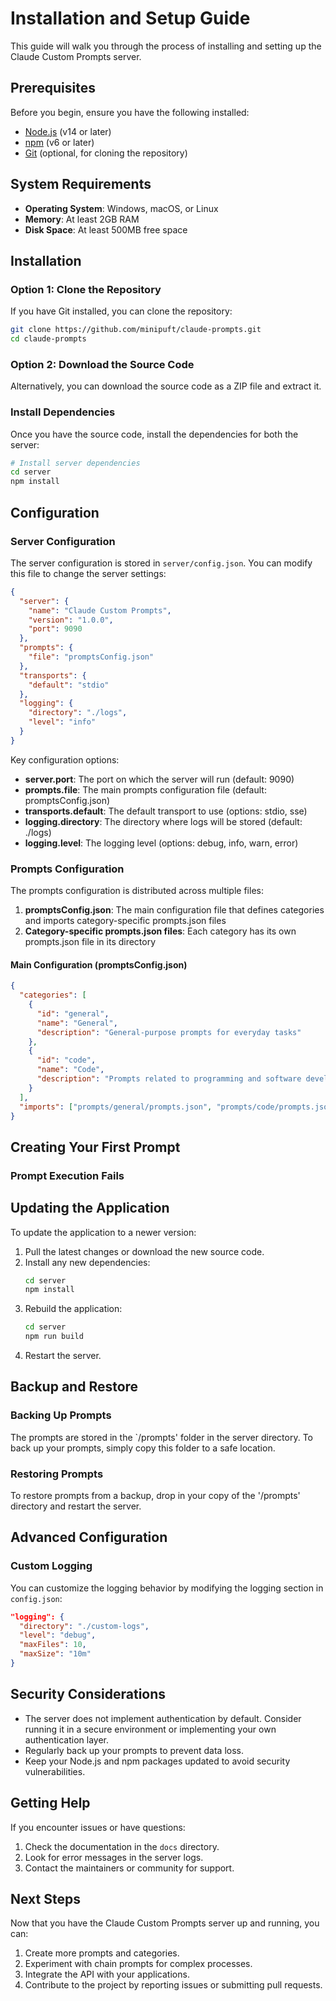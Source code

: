 # Installation and Setup Guide

This guide will walk you through the process of installing and setting up the Claude Custom Prompts server.

## Prerequisites

Before you begin, ensure you have the following installed:

- [Node.js](https://nodejs.org/) (v14 or later)
- [npm](https://www.npmjs.com/) (v6 or later)
- [Git](https://git-scm.com/) (optional, for cloning the repository)

## System Requirements

- **Operating System**: Windows, macOS, or Linux
- **Memory**: At least 2GB RAM
- **Disk Space**: At least 500MB free space

## Installation

### Option 1: Clone the Repository

If you have Git installed, you can clone the repository:

```bash
git clone https://github.com/minipuft/claude-prompts.git
cd claude-prompts
```

### Option 2: Download the Source Code

Alternatively, you can download the source code as a ZIP file and extract it.

### Install Dependencies

Once you have the source code, install the dependencies for both the server:

```bash
# Install server dependencies
cd server
npm install
```

## Configuration

### Server Configuration

The server configuration is stored in `server/config.json`. You can modify this file to change the server settings:

```json
{
  "server": {
    "name": "Claude Custom Prompts",
    "version": "1.0.0",
    "port": 9090
  },
  "prompts": {
    "file": "promptsConfig.json"
  },
  "transports": {
    "default": "stdio"
  },
  "logging": {
    "directory": "./logs",
    "level": "info"
  }
}
```

Key configuration options:

- **server.port**: The port on which the server will run (default: 9090)
- **prompts.file**: The main prompts configuration file (default: promptsConfig.json)
- **transports.default**: The default transport to use (options: stdio, sse)
- **logging.directory**: The directory where logs will be stored (default: ./logs)
- **logging.level**: The logging level (options: debug, info, warn, error)

### Prompts Configuration

The prompts configuration is distributed across multiple files:

1. **promptsConfig.json**: The main configuration file that defines categories and imports category-specific prompts.json files
2. **Category-specific prompts.json files**: Each category has its own prompts.json file in its directory

#### Main Configuration (promptsConfig.json)

```json
{
  "categories": [
    {
      "id": "general",
      "name": "General",
      "description": "General-purpose prompts for everyday tasks"
    },
    {
      "id": "code",
      "name": "Code",
      "description": "Prompts related to programming and software development"
    }
  ],
  "imports": ["prompts/general/prompts.json", "prompts/code/prompts.json"]
}
```

## Creating Your First Prompt

### Prompt Execution Fails

## Updating the Application

To update the application to a newer version:

1. Pull the latest changes or download the new source code.
2. Install any new dependencies:
   ```bash
   cd server
   npm install
   ```
3. Rebuild the application:
   ```bash
   cd server
   npm run build
   ```
4. Restart the server.

## Backup and Restore

### Backing Up Prompts

The prompts are stored in the `/prompts' folder in the server directory. To back up your prompts, simply copy this folder to a safe location.

### Restoring Prompts

To restore prompts from a backup, drop in your copy of the '/prompts' directory and restart the server.

## Advanced Configuration

### Custom Logging

You can customize the logging behavior by modifying the logging section in `config.json`:

```json
"logging": {
  "directory": "./custom-logs",
  "level": "debug",
  "maxFiles": 10,
  "maxSize": "10m"
}
```

## Security Considerations

- The server does not implement authentication by default. Consider running it in a secure environment or implementing your own authentication layer.
- Regularly back up your prompts to prevent data loss.
- Keep your Node.js and npm packages updated to avoid security vulnerabilities.

## Getting Help

If you encounter issues or have questions:

1. Check the documentation in the `docs` directory.
2. Look for error messages in the server logs.
3. Contact the maintainers or community for support.

## Next Steps

Now that you have the Claude Custom Prompts server up and running, you can:

1. Create more prompts and categories.
2. Experiment with chain prompts for complex processes.
3. Integrate the API with your applications.
4. Contribute to the project by reporting issues or submitting pull requests.
